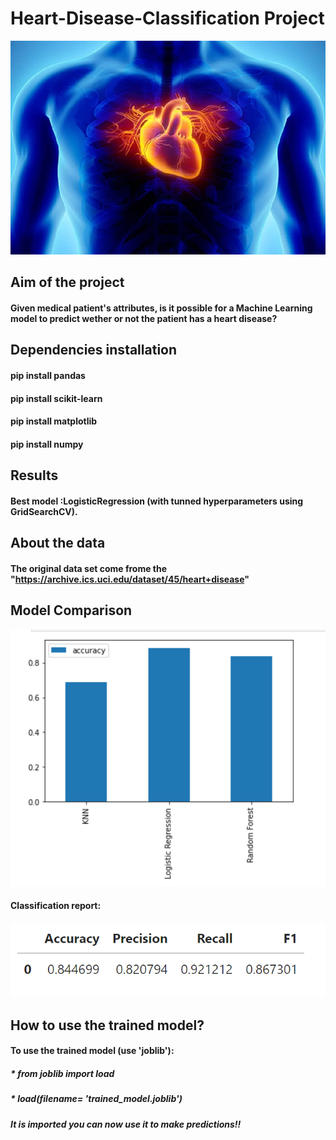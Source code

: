 # Heart-Disease-Classification Project
<img src="image.webp" />

## Aim of the project
#### Given medical patient's attributes, is it possible for a Machine Learning model to predict wether or not the patient has a heart disease?

## Dependencies installation
#### pip install pandas
#### pip install scikit-learn
#### pip install matplotlib
#### pip install numpy

## Results
#### Best model :LogisticRegression (with tunned hyperparameters using GridSearchCV).

## About the data
#### The original data set come frome the "https://archive.ics.uci.edu/dataset/45/heart+disease"

## Model Comparison
<img src= "Images/comparison.png"  width="600"/>

#### Classification report:
<img src= "Images/report.png"/>

## How to use the trained model?
#### To use the trained model (use 'joblib'):
##### * from joblib import load
##### * load(filename= 'trained_model.joblib')
##### It is imported you can now use it to make predictions!!

